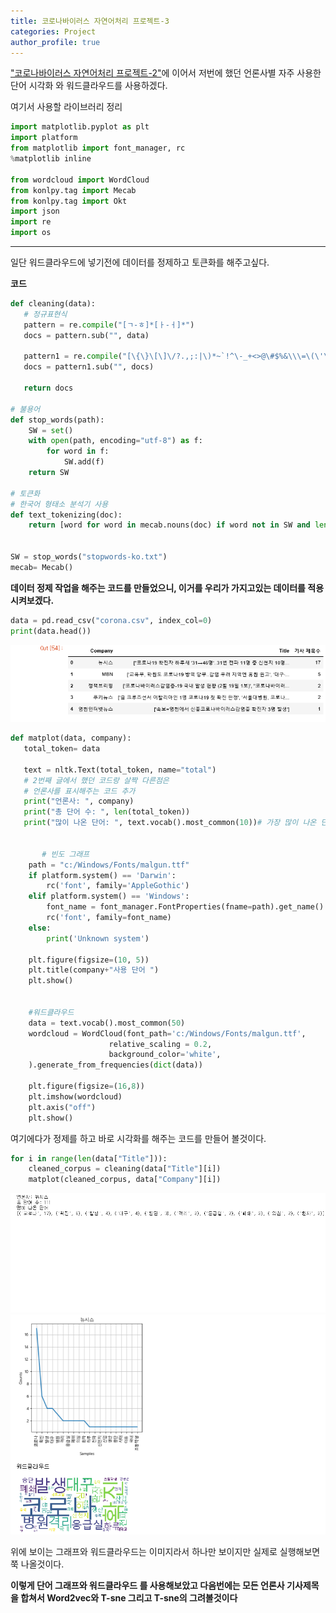 ```yaml
---
title: 코로나바이러스 자연어처리 프로젝트-3
categories: Project
author_profile: true
---
```


["코로나바이러스 자연어처리 프로젝트-2"](https://youyoungnam.github.io/project/project2/)에 이어서 저번에 했던 언론사별 자주 사용한 단어 시각화 와 워드클라우드를 사용하겠다.

여기서 사용할 라이브러리 정리

```python
import matplotlib.pyplot as plt
import platform
from matplotlib import font_manager, rc
%matplotlib inline

from wordcloud import WordCloud
from konlpy.tag import Mecab
from konlpy.tag import Okt
import json
import re
import os
```

---
일단 워드클라우드에 넣기전에 데이터를 정제하고 토큰화를 해주고싶다. 

**코드**

```python
def cleaning(data):
   # 정규표현식
   pattern = re.compile("[ㄱ-ㅎ]*[ㅏ-ㅓ]*")
   docs = pattern.sub("", data)

   pattern1 = re.compile("[\{\}\[\]\/?.,;:|\)*~`!^\-_+<>@\#$%&\\\=\(\'\"]")
   docs = pattern1.sub("", docs)

   return docs

# 불용어
def stop_words(path):
    SW = set()
    with open(path, encoding="utf-8") as f:
        for word in f:
            SW.add(f)
    return SW

# 토큰화 
# 한국어 형태소 분석기 사용
def text_tokenizing(doc):
    return [word for word in mecab.nouns(doc) if word not in SW and len(word) > 1]


SW = stop_words("stopwords-ko.txt")
mecab= Mecab()
```
**데이터 정제 작업을 해주는 코드를 만들었으니, 이거를 우리가 가지고있는 데이터를 적용 시켜보겠다.**

```python
data = pd.read_csv("corona.csv", index_col=0)
print(data.head())
```
<img src="/assets/images/코로나3.png">



```python
def matplot(data, company):
   total_token= data

   text = nltk.Text(total_token, name="total")
   # 2번째 글에서 했던 코드랑 살짝 다른점은
   # 언론사를 표시해주는 코드 추가
   print("언론사: ", company)
   print("총 단어 수: ", len(total_token))
   print("많이 나온 단어: ", text.vocab().most_common(10))# 가장 많이 나온 단어 top10 10개만 뽑아본다.


       # 빈도 그래프
    path = "c:/Windows/Fonts/malgun.ttf"
    if platform.system() == 'Darwin':
        rc('font', family='AppleGothic')
    elif platform.system() == 'Windows':
        font_name = font_manager.FontProperties(fname=path).get_name()
        rc('font', family=font_name)
    else:
        print('Unknown system')

    plt.figure(figsize=(10, 5))
    plt.title(company+"사용 단어 ")
    plt.show()


    #워드클라우드
    data = text.vocab().most_common(50)
    wordcloud = WordCloud(font_path='c:/Windows/Fonts/malgun.ttf',
                      relative_scaling = 0.2,
                      background_color='white',
    ).generate_from_frequencies(dict(data))

    plt.figure(figsize=(16,8))
    plt.imshow(wordcloud)
    plt.axis("off")
    plt.show()
``` 

여기에다가 정제를 하고 바로 시각화를 해주는 코드를 만들어 볼것이다.


```python
for i in range(len(data["Title"])):
    cleaned_corpus = cleaning(data["Title"][i])
    matplot(cleaned_corpus, data["Company"][i])
```
<img src = "/assets/images/코코넛2.png">
<img src = "/assets/images/코코넛.png">

위에 보이는 그래프와 워드클라우드는 이미지라서 하나만 보이지만 실제로 실행해보면 쭉 나올것이다.


**이렇게 단어 그래프와 워드클라우드 를 사용해보았고 다음번에는 모든 언론사 기사제목을 합쳐서 Word2vec와  T-sne 그리고 T-sne의 그려볼것이다**